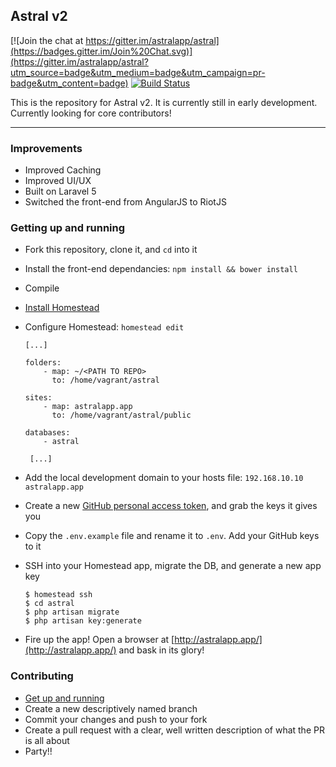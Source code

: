 ## Astral v2

[![Join the chat at https://gitter.im/astralapp/astral](https://badges.gitter.im/Join%20Chat.svg)](https://gitter.im/astralapp/astral?utm_source=badge&utm_medium=badge&utm_campaign=pr-badge&utm_content=badge) [![Build Status](https://travis-ci.org/astralapp/astral.svg?branch=riotjs)](https://travis-ci.org/astralapp/astral)

This is the repository for Astral v2. It is currently still in early development. Currently looking for core contributors!

---


### Improvements

- Improved Caching
- Improved UI/UX
- Built on Laravel 5
- Switched the front-end from AngularJS to RiotJS


### Getting up and running

- Fork this repository, clone it, and `cd` into it
- Install the front-end dependancies: `npm install && bower install`
- Compile
- [Install Homestead](http://laravel.com/docs/homestead#installation-and-setup)
- Configure Homestead: `homestead edit`

	```
	[...]

	folders:
	    - map: ~/<PATH TO REPO>
	      to: /home/vagrant/astral

	sites:
	    - map: astralapp.app
	      to: /home/vagrant/astral/public

	databases:
	    - astral

	 [...]
	```
- Add the local development domain to your hosts file: `192.168.10.10  astralapp.app`
- Create a new [GitHub personal access token](https://github.com/settings/tokens), and grab the keys it gives you
- Copy the `.env.example` file and rename it to `.env`. Add your GitHub keys to it
- SSH into your Homestead app, migrate the DB, and generate a new app key

	```
	$ homestead ssh
	$ cd astral
	$ php artisan migrate
	$ php artisan key:generate
	```

- Fire up the app! Open a browser at [http://astralapp.app/](http://astralapp.app/) and bask in its glory!


### Contributing

- [Get up and running](#gettingupandrunning)
- Create a new descriptively named branch
- Commit your changes and push to your fork
- Create a pull request with a clear, well written description of what the PR is all about
- Party!!
